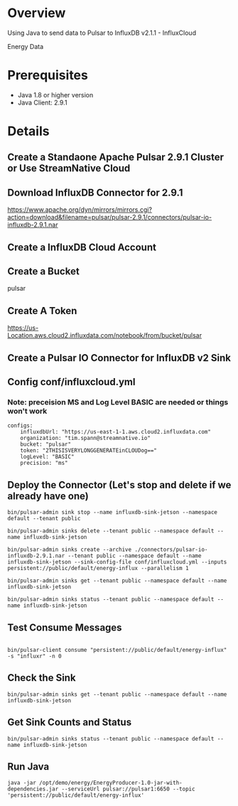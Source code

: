 # Overview

Using Java to send data to Pulsar to InfluxDB v2.1.1 - InfluxCloud

Energy Data

# Prerequisites

- Java 1.8 or higher version
- Java Client: 2.9.1

# Details

## Create a Standaone Apache Pulsar 2.9.1 Cluster or Use StreamNative Cloud

## Download InfluxDB Connector for 2.9.1

https://www.apache.org/dyn/mirrors/mirrors.cgi?action=download&filename=pulsar/pulsar-2.9.1/connectors/pulsar-io-influxdb-2.9.1.nar

## Create a InfluxDB Cloud Account

## Create a Bucket

pulsar

## Create A Token

https://us-Location.aws.cloud2.influxdata.com/notebook/from/bucket/pulsar

## Create a Pulsar IO Connector for InfluxDB v2 Sink

## Config conf/influxcloud.yml

### Note:   preceision MS and Log Level BASIC are needed or things won't work

````
configs:
    influxdbUrl: "https://us-east-1-1.aws.cloud2.influxdata.com"
    organization: "tim.spann@streamnative.io"
    bucket: "pulsar"
    token: "2THISISVERYLONGGENERATEinCLOUDog=="
    logLevel: "BASIC"
    precision: "ms"

````

## Deploy the Connector (Let's stop and delete if we already have one)

````
bin/pulsar-admin sink stop --name influxdb-sink-jetson --namespace default --tenant public

bin/pulsar-admin sinks delete --tenant public --namespace default --name influxdb-sink-jetson

bin/pulsar-admin sinks create --archive ./connectors/pulsar-io-influxdb-2.9.1.nar --tenant public --namespace default --name influxdb-sink-jetson --sink-config-file conf/influxcloud.yml --inputs persistent://public/default/energy-influx --parallelism 1

bin/pulsar-admin sinks get --tenant public --namespace default --name influxdb-sink-jetson

bin/pulsar-admin sinks status --tenant public --namespace default --name influxdb-sink-jetson

````

## Test Consume Messages

````

bin/pulsar-client consume "persistent://public/default/energy-influx" -s "influxr" -n 0

````

## Check the Sink

````
bin/pulsar-admin sinks get --tenant public --namespace default --name influxdb-sink-jetson
````

## Get Sink Counts and Status

````
bin/pulsar-admin sinks status --tenant public --namespace default --name influxdb-sink-jetson
````

## Run Java 

````
java -jar /opt/demo/energy/EnergyProducer-1.0-jar-with-dependencies.jar --serviceUrl pulsar://pulsar1:6650 --topic 'persistent://public/default/energy-influx'
````

